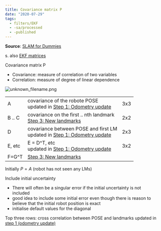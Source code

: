 ```yaml
---
title: Covariance matrix P
date: "2020-07-29"
tags:
  - filters/EKF
  - -sa/processed
  - -published
---
```


**Source**: [SLAM for Dummies](bibliography/riisgaard-slam-for-dummies.md)

s. also [EKF matrices](studienarbeit/ekf-matrices-vectors.md)

Covariance matrix P

*   Covariance: measure of correlation of two variables
*   Correlation: measure of degree of linear dependence

![unknown_filename.png](studienarbeit/_resources/Covariance_matrix_P.resources/unknown_filename.png)

|     |     |     |
| --- | --- | --- |
| A   | covariance of the robote POSE<br>updated in [Step 1: Odometry update](SLAM/step-1-odometry-update-prediction-step.md)| 3x3 |
| B .. C | covariance on the first .. nth landmark<br>[Step 3: New landmarks](studienarbeit/step-3-new-landmarks.md) | 2x2 |
| D   | covariance between POSE and first LM<br>updated in [Step 1: Odometry update](SLAM/step-1-odometry-update-prediction-step.md) | 2x3 |
| E, etc | E = D^T, etc<br>updated in [Step 1: Odometry update](SLAM/step-1-odometry-update-prediction-step.md) | 3x2 |
| F=G^T | [Step 3: New landmarks](studienarbeit/step-3-new-landmarks.md) |     |

Initially $P = A$ (robot has not seen any LMs)

Include initial uncertainty

*   There will often be a singular error if the initial uncertainty is not included
*   good idea to include some initial error even though there is reason to believe that the initial robot position is exact
*   initialise default values for the diagonal

Top three rows: cross correlation between POSE and landmarks
updated in [step 1 (odometry update)](SLAM/step-1-odometry-update-prediction-step.md)
